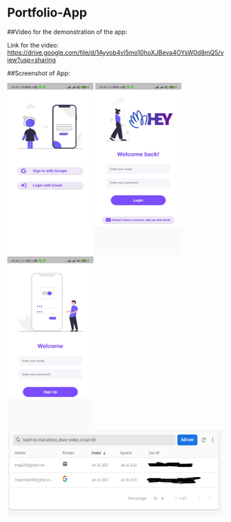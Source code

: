 # Portfolio-App

##Video for the demonstration of the app:

Link for the video: https://drive.google.com/file/d/1Ayvob4vl5mo10hoXJBeva4OYsW0d8mQ5/view?usp=sharing


##Screenshot of App:


<img src="./demo/image-1.jpeg" width="200" height="400" />


<img src="./demo/image-2.jpeg" width="200" height="400" />

<img src="./demo/image-3.jpeg" width="200" height="400" />

<img src="./demo/image-4.png" width="500" height="200" />
